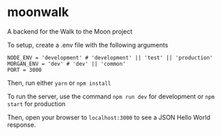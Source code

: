 # moonwalk
A backend for the Walk to the Moon project

To setup, create a .env file with the following arguments
```
NODE_ENV = 'development' # 'development' || 'test' || 'production'
MORGAN_ENV = 'dev' # 'dev' || 'common'
PORT = 3000
```
Then, run either `yarn` or `npm install`

To run the server, use the command `npm run dev` for development or `npm start` for production

Then, open your browser to `localhost:3000` to see a JSON Hello World response.
